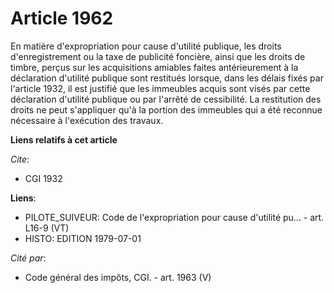 # Article 1962

En matière d'expropriation pour cause d'utilité publique, les droits d'enregistrement ou la taxe de publicité foncière, ainsi
que les droits de timbre, perçus sur les acquisitions amiables faites antérieurement à la déclaration d'utilité publique sont
restitués lorsque, dans les délais fixés par l'article 1932, il est justifié que les immeubles acquis sont visés par cette
déclaration d'utilité publique ou par l'arrêté de cessibilité. La restitution des droits ne peut s'appliquer qu'à la portion
des immeubles qui a été reconnue nécessaire à l'exécution des travaux.

**Liens relatifs à cet article**

_Cite_:

  - CGI 1932

**Liens**:

  - PILOTE_SUIVEUR: Code de l'expropriation pour cause d'utilité pu... - art. L16-9 (VT)
  - HISTO: EDITION 1979-07-01

_Cité par_:

  - Code général des impôts, CGI. - art. 1963 (V)
